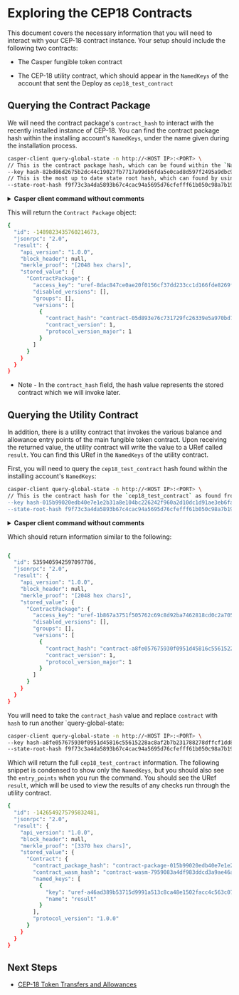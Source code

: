 # Exploring the CEP18 Contracts

This document covers the necessary information that you will need to interact with your CEP-18 contract instance. Your setup should include the following two contracts:

- The Casper fungible token contract

- The CEP-18 utility contract, which should appear in the `NamedKeys` of the account that sent the Deploy as `cep18_test_contract`

## Querying the Contract Package

We will need the contract package's `contract_hash` to interact with the recently installed instance of CEP-18. You can find the contract package hash within the installing account's `NamedKeys`, under the name given during the installation process.

```bash
casper-client query-global-state -n http://<HOST IP>:<PORT> \
// This is the contract package hash, which can be found within the `NamedKeys` of the account that sent the installing deploy.
--key hash-82bd86d2675b2dc44c19027fb7717a99db6fda5e0cad8d597f2495a9dbc9df7f \
// This is the most up to date state root hash, which can found by using the `get-state-root-hash` command in the Casper client.
--state-root-hash f9f73c3a4da5893b67c4cac94a5695d76cfefff61b050c98a7b19e2b8efd3933
```

<details>
<summary><b>Casper client command without comments</b></summary>

```bash
casper-client query-global-state -n http://<HOST IP>:<PORT> \
--key hash-82bd86d2675b2dc44c19027fb7717a99db6fda5e0cad8d597f2495a9dbc9df7f \
--state-root-hash f9f73c3a4da5893b67c4cac94a5695d76cfefff61b050c98a7b19e2b8efd3933
```

</details>

This will return the `Contract Package` object:

```bash
{
  "id": -1489823435760214673,
  "jsonrpc": "2.0",
  "result": {
    "api_version": "1.0.0",
    "block_header": null,
    "merkle_proof": "[2048 hex chars]",
    "stored_value": {
      "ContractPackage": {
        "access_key": "uref-8dac847ce0ae20f0156cf37dd233cc1d166fde8269fc9a393b0ea04174be1167-007",
        "disabled_versions": [],
        "groups": [],
        "versions": [
          {
            "contract_hash": "contract-05d893e76c731729fc26339e5a970bd79fbf4a6adf743c8385431fb494bff45e",
            "contract_version": 1,
            "protocol_version_major": 1
          }
        ]
      }
    }
  }
}
```

* Note - In the `contract_hash` field, the hash value represents the stored contract which we will invoke later.

## Querying the Utility Contract

In addition, there is a utility contract that invokes the various balance and allowance entry points of the main fungible token contract. Upon receiving the returned value, the utility contract will write the value to a URef called `result`. You can find this URef in the `NamedKeys` of the utility contract.

First, you will need to query the `cep18_test_contract` hash found within the installing account's `NamedKeys`:

```bash
casper-client query-global-state -n http://<HOST IP>:<PORT> \
// This is the contract hash for the `cep18_test_contract` as found from the installing account's `NamedKeys`
--key hash-015b99020edb40e7e1e2b31a8e104bc226242f960a2d10dc1d91ae3eb6fa41b6 \
--state-root-hash f9f73c3a4da5893b67c4cac94a5695d76cfefff61b050c98a7b19e2b8efd3933
```

<details>
<summary><b>Casper client command without comments</b></summary>

```bash
casper-client query-global-state -n http://<HOST IP>:<PORT> \
--key hash-015b99020edb40e7e1e2b31a8e104bc226242f960a2d10dc1d91ae3eb6fa41b6 \
--state-root-hash f9f73c3a4da5893b67c4cac94a5695d76cfefff61b050c98a7b19e2b8efd3933
```
</details>

Which should return information similar to the following:

```bash

{
  "id": 5359405942597097786,
  "jsonrpc": "2.0",
  "result": {
    "api_version": "1.0.0",
    "block_header": null,
    "merkle_proof": "[2048 hex chars]",
    "stored_value": {
      "ContractPackage": {
        "access_key": "uref-1b867a3751f505762c69c8d92ba7462818cd0c2a705bb5d4270bce479410ee55-007",
        "disabled_versions": [],
        "groups": [],
        "versions": [
          {
            "contract_hash": "contract-a8fe057675930f0951d45816c55615228ac8af2b7b231788278dffcf1dd8c0ca",
            "contract_version": 1,
            "protocol_version_major": 1
          }
        ]
      }
    }
  }
}

```

You will need to take the `contract_hash` value and replace `contract` with `hash` to run another `query-global-state:

```bash
casper-client query-global-state -n http://<HOST IP>:<PORT> \
--key hash-a8fe057675930f0951d45816c55615228ac8af2b7b231788278dffcf1dd8c0ca \
--state-root-hash f9f73c3a4da5893b67c4cac94a5695d76cfefff61b050c98a7b19e2b8efd3933
```

Which will return the full `cep18_test_contract` information. The following snippet is condensed to show only the `NamedKeys`, but you should also see the `entry_points` when you run the command. You should see the URef `result`, which will be used to view the results of any checks run through the utility contract.

```bash
{
  "id": -1426549275795832481,
  "jsonrpc": "2.0",
  "result": {
    "api_version": "1.0.0",
    "block_header": null,
    "merkle_proof": "[3370 hex chars]",
    "stored_value": {
      "Contract": {
        "contract_package_hash": "contract-package-015b99020edb40e7e1e2b31a8e104bc226242f960a2d10dc1d91ae3eb6fa41b6",
        "contract_wasm_hash": "contract-wasm-7959083a4df983ddcd3a9ae46af092dbf126031181ab2619ddc64db09bde8c27",
        "named_keys": [
          {
            "key": "uref-a46ad389b53715d9991a513c8ca48e1502facc4c563c0700a31e830c4cb8a7d4-007",
            "name": "result"
          }
        ],
        "protocol_version": "1.0.0"
      }
    }
  }
}

```

## Next Steps

- [CEP-18 Token Transfers and Allowances](./3-transfer.md)